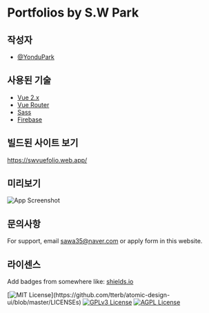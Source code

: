 
# Portfolios by S.W Park




## 작성자

- [@YonduPark](https://github.com/yondupark/vuefolio)

## 사용된 기술

 - [Vue 2.x](https://vuejs.org/)
 - [Vue Router](https://router.vuejs.org/)
 - [Sass](https://sass-lang.com/)
 - [Firebase](https://firebase.google.com/)
  
## 빌드된 사이트 보기

https://swvuefolio.web.app/

  
## 미리보기

![App Screenshot](https://via.placeholder.com/468x300?text=App+Screenshot+Here)

  
## 문의사항

For support, email sawa35@naver.com or apply form in this website.

## 라이센스

Add badges from somewhere like: [shields.io](https://shields.io/)

[![MIT License](https://img.shields.io/apm/l/atomic-design-ui.svg?)](https://github.com/tterb/atomic-design-ui/blob/master/LICENSEs)
[![GPLv3 License](https://img.shields.io/badge/License-GPL%20v3-yellow.svg)](https://opensource.org/licenses/)
[![AGPL License](https://img.shields.io/badge/license-AGPL-blue.svg)](http://www.gnu.org/licenses/agpl-3.0)